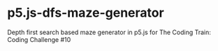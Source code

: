 # p5.js-dfs-maze-generator
Depth first search based maze generator in p5.js for The Coding Train: Coding Challenge #10
